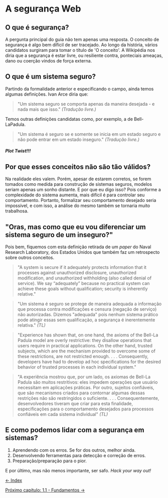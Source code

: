 # A segurança Web

## O que é segurança?

A pergunta principal do guia não tem apenas uma resposta. O conceito de segurança é algo bem difícil de ser tracejado. Ao longo da história, vários candidatos surgiram para tomar o título de 'O conceito'. A Wikipédia nos diria que a segurança é estar livre, ou resiliente contra, ponteciais ameaças, dano ou coerção vindos de força externa.

## O que é um sistema seguro?

Partindo da formalidade anterior e especificando o campo, ainda temos algumas definições. Ivan Arce diria que:

> "Um sistema seguro se comporta apenas da maneira desejada - e nada mais que isso." *(Tradução livre.)*

Temos outras definições candidatas como, por exemplo, a de Bell-LaPadula.

> "Um sistema é seguro se e somente se inicia em um estado seguro e não pode entrar em um estado inseguro." *(Tradução livre.)*

##### Plot Twist!!!

## Por que esses conceitos não são tão válidos?

Na realidade eles valem. Porém, apesar de estarem corretos, se forem tomados como medida para construção de sistemas seguros, modelos seriam apenas um sonho distante. E por que eu digo isso? Pois conforme a complexidade do sistema aumenta, mais difícil é para controlar seu comportamento. Portanto, formalizar seu comportamento desejado seria impossível, e com isso, a análise do mesmo também se tornaria muito trabalhosa.

## "Oras, mas como que eu vou diferenciar um sistema seguro de um inseguro?"

Pois bem, fiquemos com esta definição retirada de um *paper* do Naval Research Laboratory, dos Estados Unidos que também faz um retrospecto sobre outros conceitos.

> "A system is secure if it adequately protects information that it processes against unauthorized disclosure, unauthorized modification, and unauthorized withholding (also called denial of service). We say “adequately” because no practical system can achieve these goals without qualification; security is inherently relative."

>"Um sistema é seguro se protege de maneira adequada a informação que processa contra modificações e censura (negação de serviço) não autorizadas. Dizemos "adequada" pois nenhum sistema prático pode atingir essas sem qualificação, a segurança é inerentemente relativa." *(TL)*

> "Experience has shown that, on one hand, the axioms of the Bell-La Padula model are overly restrictive: they disallow operations that users require in practical applications. On the other hand, trusted subjects, which are the mechanism provided to overcome some of these restrictions, are not restricted enough. . . . Consequently, developers have had to develop ad hoc specifications for the desired behavior of trusted processes in each individual system."

> "A experiência mostrou que, por um lado, os axiomas de Bell-La Padula são muitos restritivos: eles impedem operações que usuário necessitam em aplicações práticas. Por outro, sujeitos confiáveis, que são mecanismos criados para contornar algumas dessas restrições não são restringidos o suficiente. . . . Consequentemente, desenvolvedores tiveram que criar para esta finalidade, especificações para o comportamento desejados para processos confiáveis em cada sistema individual" *(TL)*

## E como podemos lidar com a segurança em sistemas?

   1. Aprendendo com os erros. Se for dos outros, melhor ainda.
   2. Desenvolvendo ferramentas para detecção e correção de erros.
   3. Preparação/preparação para o pior.

   E por último, mas não menos importante, ser safo. *Hack your way out!*

[<- Index](./README.md)

[Próximo capítulo: 1.1 - Fundamentos ->](./1.1-fundamentos.md)
